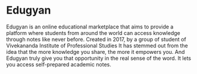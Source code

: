 # Edugyan
Edugyan is an online educational marketplace that aims to provide a platform where students from around the world can access knowledge through notes like never before. Created in 2017, by a group of student of Vivekananda Institute of Professional Studies It has stemmed out from the idea that the more knowledge you share, the more it empowers you. And Edugyan truly give you that opportunity in the real sense of the word. It lets you access self-prepared academic notes.
